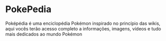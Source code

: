 # PokePedia
Poképédia é uma enciclopédia Pokémon inspirado no princípio das wikis, aqui vocês terão acesso completo a informações, imagens, vídeos e tudo mais dedicados ao mundo Pokémon
